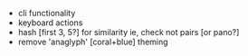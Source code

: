 - cli functionality 
- keyboard actions 
- hash [first 3, 5?] for similarity ie, check not pairs [or pano?]
- remove 'anaglyph' [coral+blue] theming 